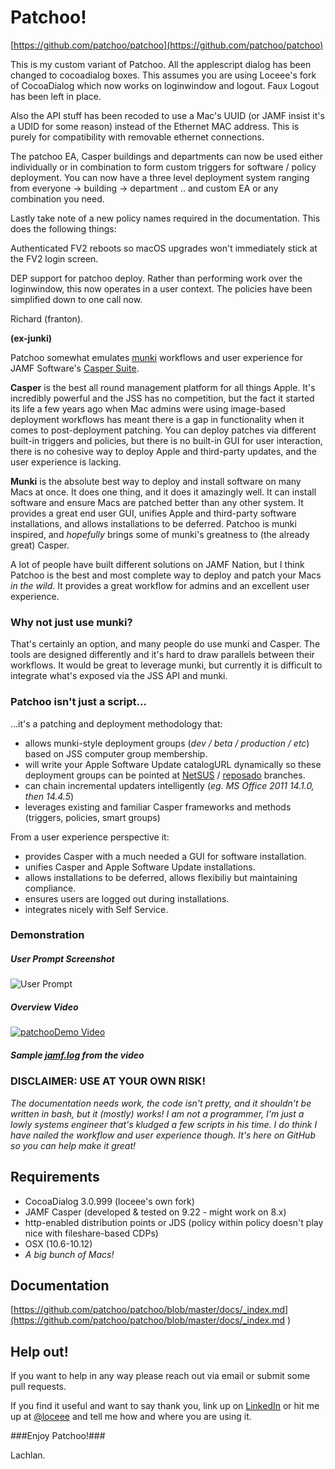 Patchoo!
========

[https://github.com/patchoo/patchoo](https://github.com/patchoo/patchoo)

This is my custom variant of Patchoo. All the applescript dialog has been changed to cocoadialog boxes. This assumes you are using Loceee's fork of CocoaDialog which now works on loginwindow and logout. Faux Logout has been left in place.

Also the API stuff has been recoded to use a Mac's UUID (or JAMF insist it's a UDID for some reason) instead of the Ethernet MAC address. This is purely for compatibility with removable ethernet connections.

The patchoo EA, Casper buildings and departments can now be used either individually or in combination to form custom triggers for software / policy deployment. You can now have a three level deployment system ranging from everyone -> building -> department .. and custom EA or any combination you need.

Lastly take note of a new policy names required in the documentation. This does the following things:

Authenticated FV2 reboots so macOS upgrades won't immediately stick at the FV2 login screen.

DEP support for patchoo deploy. Rather than performing work over the loginwindow, this now operates in a user context. The policies have been simplified down to one call now.

Richard (franton).

**(ex-junki)**


Patchoo somewhat emulates [munki](https://code.google.com/p/munki/) workflows and user experience for JAMF Software's [Casper Suite](http://www.jamfsoftware.com/products/casper-suite/).  

**Casper** is the best all round management platform for all things Apple. It's incredibly powerful and the JSS has no competition, but the fact it started its life a few years ago when Mac admins were using image-based deployment workflows has meant there is a gap in functionality when it comes to post-deployment patching. You can deploy patches via different built-in triggers and policies, but there is no built-in GUI for user interaction, there is no cohesive way to deploy Apple and third-party updates, and the user experience is lacking.

**Munki** is the absolute best way to deploy and install software on many Macs at once. It does one thing, and it does it amazingly well. It can install software and ensure Macs are patched better than any other system. It provides a great end user GUI, unifies Apple and third-party software installations, and allows installations to be deferred. Patchoo is munki inspired, and *hopefully* brings some of munki's greatness to (the already great) Casper.

A lot of people have built different solutions on JAMF Nation, but I think Patchoo is the best and most complete way to deploy and patch your Macs *in the wild*. It provides a great workflow for admins and an excellent user experience.

### Why not just use munki? ###

That's certainly an option, and many people do use munki and Casper. The tools are designed differently and it's  hard to draw parallels between their workflows. It would be great to leverage munki, but currently it is difficult to integrate what's exposed via the JSS API and munki.

### Patchoo isn't just a script... ###
  
...it's a patching and deployment methodology that:

* allows munki-style deployment groups (*dev / beta / production / etc*) based on JSS computer group membership.
* will write your Apple Software Update catalogURL dynamically so these deployment groups can be pointed at [NetSUS](https://jamfnation.jamfsoftware.com/viewProduct.html?id=180&view=info) / [reposado](https://github.com/wdas/reposado) branches.
* can chain incremental updaters intelligently (*eg. MS Office 2011 14.1.0, then 14.4.5*)
* leverages existing and familiar Casper frameworks and methods (triggers, policies, smart groups) 

From a user experience perspective it:

* provides Casper with a much needed a GUI for software installation.
* unifies Casper and Apple Software Update installations.
* allows installations to be deferred, allows flexibiliy but maintaining compliance.
* ensures users are logged out during installations.
* integrates nicely with Self Service.

### Demonstration ###

##### User Prompt Screenshot #####

![User Prompt](https://raw.githubusercontent.com/patchoo/patchoo/master/docs/images/prompt.png)

##### Overview Video #####
	
[![patchooDemo Video](http://img.youtube.com/vi/aeOOPHH3-NY/0.jpg)](http://www.youtube.com/watch?v=aeOOPHH3-NY)

##### Sample [jamf.log](https://github.com/patchoo/patchoo/blob/master/docs/jamf_patchoo.log.txt) from the video 


### DISCLAIMER: USE AT YOUR OWN RISK! ###

*The documentation needs work, the code isn't pretty, and it shouldn't be written in bash, but it (mostly) works! I am not a programmer, I'm just a lowly systems engineer that's kludged a few scripts in his time. I do think I have nailed the workflow and user experience though. It's here on GitHub so you can help make it great!*


Requirements
------------
* CocoaDialog 3.0.999 (loceee's own fork)
* JAMF Casper (developed & tested on 9.22 - might work on 8.x)
* http-enabled distribution points or JDS (policy within policy doesn't play nice with fileshare-based CDPs)
* OSX (10.6-10.12)
* *A big bunch of Macs!*


Documentation
-------------
     
[https://github.com/patchoo/patchoo/blob/master/docs/_index.md](https://github.com/patchoo/patchoo/blob/master/docs/_index.md )


Help out!
---------


If you want to help in any way please reach out via email or submit some pull requests.

If you find it useful and want to say thank you, link up on [LinkedIn](http://au.linkedin.com/in/lachlanstewart) or hit me up at [@loceee](https://twitter.com/loceee) and tell me how and where you are using it.

  
###Enjoy Patchoo!###

Lachlan.
